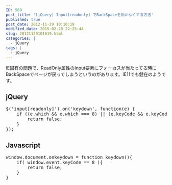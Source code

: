 ```yaml
---
ID: 560
post_title: '[jQuery] Input[readonly] でBackSpaceを効かなくする方法'
published: true
post_date: 2012-11-29 10:16:19
modified_date: 2015-02-28 22:25:44
slug: 20121129101619.html
categories: |
  - jQuery
tags: |
  - jQuery
---
```

IE固有の問題で、ReadOnly属性のInput要素にフォーカスが当たってる時にBackSpaceでページが戻ってしまうというのがあります。IE11でも健在のようです。
<!--more-->
<h2>jQuery</h2>
<pre class="prettyprint linenums lang-js">
$('input[readonly]').on('keydown', function(e) {
    if ((e.which && e.which === 8) || (e.keyCode && e.keyCode === 8)) {
        return false;
    }
});
</pre>

<h2>Javascript</h2>
<pre class="prettyprint linenums lang-js">
window.document.onkeydown = function keydown(){
    if( window.event.keyCode == 8 ){
        return false;
    }
}
</pre>